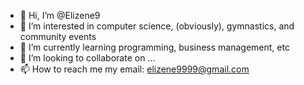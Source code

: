 - 👋 Hi, I’m @Elizene9
- 👀 I’m interested in computer science, (obviously), gymnastics, and community events
- 🌱 I’m currently learning programming, business management, etc
- 💞️ I’m looking to collaborate on ...
- 📫 How to reach me my email: elizene9999@gmail.com

<!---
Elizene9/Elizene9 is a ✨ special ✨ repository because its `README.md` (this file) appears on your GitHub profile.
You can click the Preview link to take a look at your changes.
--->
